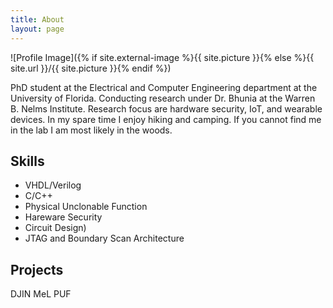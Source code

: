```yaml
---
title: About
layout: page
---
```

![Profile Image]({% if site.external-image %}{{ site.picture }}{% else %}{{ site.url }}/{{ site.picture }}{% endif %})

<p>PhD student at the Electrical and Computer Engineering department at the University of Florida. Conducting research under Dr. Bhunia at the Warren B. Nelms Institute. Research focus are hardware security, IoT, and wearable devices. In my spare time I enjoy hiking and camping. If you cannot find me in the lab I am most likely in the woods.</p>

<h2>Skills</h2>

<ul class="skill-list">
	<li>VHDL/Verilog</li>
	<li>C/C++</li>
	<li>Physical Unclonable Function</li>
	<li>Hareware Security</li>
	<li>Circuit Design)</li>
	<li>JTAG and Boundary Scan Architecture</li>
</ul>

<h2>Projects</h2>
	<liv>DJIN</li>
	<liv>MeL PUF</li>
